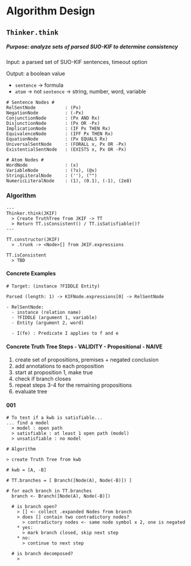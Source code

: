 # Algorithm Design

## `Thinker.think`

##### Purpose: analyze sets of parsed SUO-KIF to determine consistency

Input: a parsed set of SUO-KIF sentences, timeout option

Output: a boolean value

- `sentence` -> formula
- `atom` -> not `sentence` -> string, number, word, variable

```
# Sentence Nodes #
RelSentNode           : (Px)
NegationNode          : (-Px)
ConjunctionNode       : (Px AND Rx)
DisjunctionNode       : (Px OR -Px)
ImplicationNode       : (IF Px THEN Rx)
EquivalenceNode       : (IFF Px THEN Rx)
EquationNode          : (Px EQUALS Rx)
UniversalSentNode     : (FORALL x, Px OR -Px)
ExistentialSentNode   : (EXISTS x, Px OR -Px)

# Atom Nodes #
WordNode              : (x)
VariableNode          : (?x), (@x)
StringLiteralNode     : (''), ("")
NumericLiteralNode    : (1), (0.1), (-1), (2e8)
```

### Algorithm

```
---
Thinker.think(JKIF)
  > Create TruthTree from JKIF -> TT
  > Return TT.isConsistent() / TT.isSatisfiable()?
---

TT.constructor(JKIF)
  > .trunk -> <Node>[] from JKIF.expressions

TT.isConsistent
  > TBD
```

#### Concrete Examples

```
# Target: (instance ?FIDDLE Entity)

Parsed (length: 1) -> KIFNode.expressions[0] -> RelSentNode

- RelSentNode:
  - instance (relation name)
  - ?FIDDLE (argument 1, variable)
  - Entity (argument 2, word)

  - I(fe) : Predicate I applies to f and e
```

#### Concrete Truth Tree Steps - VALIDITY - Propositional - NAIVE

1. create set of propositions, premises + negated conclusion
1. add annotations to each proposition
1. start at proposition 1, make true
1. check if branch closes
1. repeat steps 3-4 for the remaining propositions
1. evaluate tree

#### 001

```shell
# To test if a kwb is satisfiable...
... find a model
  > model : open path
  > satisfiable : at least 1 open path (model)
  > unsatisfiable : no model

# Algorithm

> create Truth Tree from kwb

# kwb = [A, -B]

# TT.branches = [ Branch([Node(A), Node(-B)]) ]

# for each branch in TT.branches
  branch <- Branch([Node(A), Node(-B)])

  # is branch open?
    > [] <- collect .expanded Nodes from branch
    > does [] contain two contradictory nodes?
      > contradictory nodes <- same node symbol x 2, one is negated
    * yes:
      > mark branch closed, skip next step
    * no:
      > continue to next step

  # is branch decomposed?
    >

```













<!--
traverse tree (breadth-first?) with subroutine
> recursive subroutine
> for each open branch, BRANCH, in TT
    BASECASE 1:
    > inspect BRANCH for closure
    > if BRANCH is closed
      > manage BRANCH, BREAK
  > for each node, NODE, in BRANCH
    > decompose NODE via expansion (one-level)
    > unify BRANCH if possible
    > continue to next node
    > inspect TT for closure
      > manage TT
  > assign truth values to tree
  > interpret tree in search for model
# expansion
> recursively, find main connective
> keep track of open/closed paths(branches)
> keep track of variables
> keep track of quantifiers
> main connective : negation <sub-rule> or <sub-rule>
# unification
# assign truth values to tree
# interpret tree
?? Propositional logic thinker first, then predicate logic?
?? Propositional and predicate logic delivered together?
-->